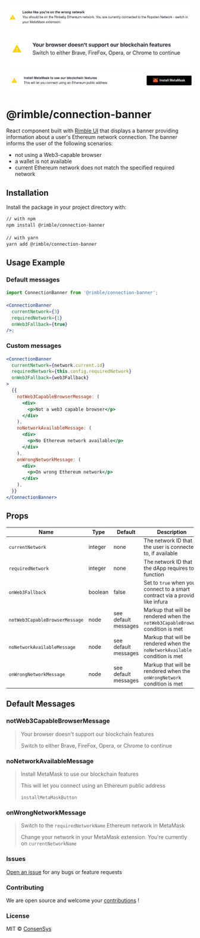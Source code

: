 ![Rimble Connection Banner - wrong network](./_assets/connection-banner-wrong-network.png)
![Rimble Connection Banner - incompatible browser](./_assets/connection-banner-incompatible-browser.png)
![Rimble Connection Banner - no wallet](./_assets/connection-banner-no-wallet.png)

# @rimble/connection-banner

React component built with [Rimble UI](https://github.com/ConsenSys/rimble-ui) that displays a banner providing information about a user's Ethereum network connection. The banner informs the user of the following scenarios:
- not using a Web3-capable browser
- a wallet is not available
- current Ethereum network does not match the specified required network

## Installation

Install the package in your project directory with:

```sh
// with npm
npm install @rimble/connection-banner

// with yarn
yarn add @rimble/connection-banner
```

## Usage Example

### Default messages

```jsx
import ConnectionBanner from '@rimble/connection-banner';

<ConnectionBanner
  currentNetwork={3}
  requiredNetwork={1}
  onWeb3Fallback={true}
/>;
```

### Custom messages

```jsx
<ConnectionBanner
  currentNetwork={network.current.id}
  requiredNetwork={this.config.requiredNetwork}
  onWeb3Fallback={web3Fallback}
>
  {{
    notWeb3CapableBrowserMessage: (
      <div>
        <p>Not a web3 capable browser</p>
      </div>
    ),
    noNetworkAvailableMessage: (
      <div>
        <p>No Ethereum network available</p>
      </div>
    ),
    onWrongNetworkMessage: (
      <div>
        <p>On wrong Ethereum network</p>
      </div>
    ),
  }}
</ConnectionBanner>
```

## Props

| Name                           | Type    | Default              | Description                                                                    |
| ------------------------------ | ------- | -------------------- | ------------------------------------------------------------------------------ |
| `currentNetwork`               | integer | none                 | The network ID that the user is connected to, if available                     |
| `requiredNetwork`              | integer | none                 | The network ID that the dApp requires to function                              |
| `onWeb3Fallback`               | boolean | false                | Set to `true` when you connect to a smart contract via a provider like infura  |
| `notWeb3CapableBrowserMessage` | node    | see default messages | Markup that will be rendered when the `notWeb3CapableBrowser` condition is met |
| `noNetworkAvailableMessage`    | node    | see default messages | Markup that will be rendered when the `noNetworkAvailable` condition is met    |
| `onWrongNetworkMessage`        | node    | see default messages | Markup that will be rendered when the `onWrongNetwork` condition is met        |

## Default Messages

### notWeb3CapableBrowserMessage

> Your browser doesn't support our blockchain features
>
> Switch to either Brave, FireFox, Opera, or Chrome to continue

### noNetworkAvailableMessage

> Install MetaMask to use our blockchain features
>
> This will let you connect using an Ethereum public address
>
> `installMetaMaskButton`

### onWrongNetworkMessage

> Switch to the `requiredNetworkName` Ethereum network in MetaMask
>
> Change your network in your MetaMask extension. You're currently on `currentNetworkName`

### Issues

[Open an issue](https://github.com/ConsenSys/rimble-web3-components/issues) for any bugs or feature requests

### Contributing

We are open source and welcome your [contributions](https://github.com/ConsenSys/rimble-web3-components/CONTRIBUTIONS.md) !

### License

MIT © [ConsenSys](https://github.com/ConsenSys)
